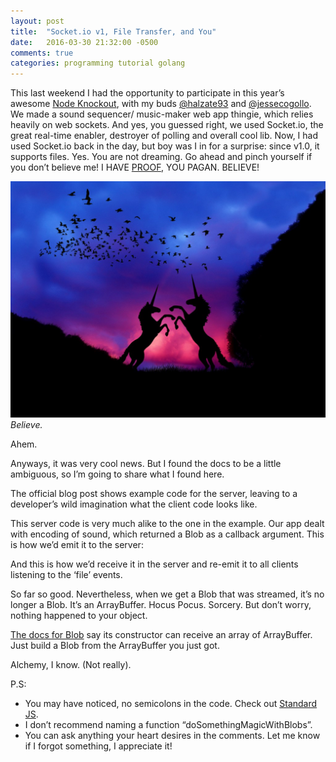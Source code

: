 ```yaml
---
layout: post
title:  "Socket.io v1, File Transfer, and You"
date:   2016-03-30 21:32:00 -0500
comments: true
categories: programming tutorial golang
---
```


This last weekend I had the opportunity to participate in this year’s awesome
[Node Knockout](http://www.nodeknockout.com/), with my buds
[@halzate93](https://github.com/halzate93) and [@jessecogollo](https://github.com/jessecogollo). We
made a sound sequencer/ music-maker web app thingie, which relies heavily on web sockets. And yes,
you guessed right, we used Socket.io, the great real-time enabler, destroyer of polling and overall
cool lib. Now, I had used Socket.io back in the day, but boy was I in for a surprise: since v1.0,
it supports files. Yes. You are not dreaming. Go ahead and pinch yourself if you don’t believe me!
I HAVE [PROOF](http://socket.io/blog/introducing-socket-io-1-0/#binary-support), YOU PAGAN. BELIEVE!

![Unicorns](/assets/img/unicorns.jpg)
_Believe._

Ahem.

Anyways, it was very cool news. But I found the docs to be a little ambiguous, so I’m going to share
 what I found here.

The official blog post shows example code for the server, leaving to a developer’s wild imagination
what the client code looks like.

This server code is very much alike to the one in the example. Our app dealt with encoding of sound,
which returned a Blob as a callback argument. This is how we’d emit it to the server:

<script src="https://gist.github.com/castillobg/52aabee31fef88d76388.js"></script>

And this is how we’d receive it in the server and re-emit it to all clients listening to the ‘file’
events.

<script src="https://gist.github.com/castillobg/176d45d638b292b6a1f4.js"></script>

So far so good. Nevertheless, when we get a Blob that was streamed, it’s no longer a Blob. It’s an
ArrayBuffer. Hocus Pocus. Sorcery. But don’t worry, nothing happened to your object.

<script src="https://gist.github.com/castillobg/553d1ccf72a3806892e5.js"></script>

[The docs for Blob](https://developer.mozilla.org/en-US/docs/Web/API/Blob/Blob) say its constructor
can receive an array of ArrayBuffer. Just build a Blob from the ArrayBuffer you just got.

Alchemy, I know. (Not really).

P.S:

- You may have noticed, no semicolons in the code. Check out [Standard JS](http://standardjs.com/).
- I don’t recommend naming a function “doSomethingMagicWithBlobs”.
- You can ask anything your heart desires in the comments. Let me know if I forgot something, I
appreciate it!
